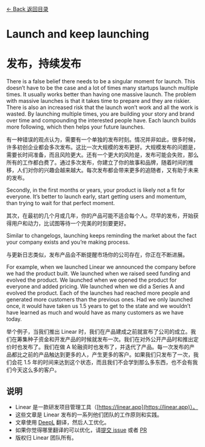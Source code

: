 [<- Back 返回目录](README.md)

# Launch and keep launching

# 发布，持续发布

There is a false belief there needs to be a singular moment for launch. This doesn’t have to be the case and a lot of times many startups launch multiple times. It usually works better than having one massive launch. The problem with massive launches is that it takes time to prepare and they are riskier. There is also an increased risk that the launch won’t work and all the work is wasted. By launching multiple times, you are building your story and brand over time and compounding the interested people have. Each launch builds more following, which then helps your future launches.

有一种错误的观点认为，需要有一个单独的发布时刻。情况并非如此，很多时候，许多初创企业都会多次发布。这比一次大规模的发布更好。大规模发布的问题是，需要长时间准备，而且风险更大。还有一个更大的风险是，发布可能会失败，那么所有的工作都白费了。通过多次发布，你建立了你的故事和品牌，随着时间的推移，人们对你的兴趣会越来越大。每次发布都会带来更多的追随者，又有助于未来的发布。

Secondly, in the first months or years, your product is likely not a fit for everyone. It’s better to launch early, start getting users and momentum, than trying to wait for that perfect moment.

其次，在最初的几个月或几年，你的产品可能不适合每个人。尽早的发布，开始获得用户和动力，比试图等待一个完美的时刻要更好。

Similar to changelogs, launching keeps reminding the market about the fact your company exists and you’re making process.

与更新日志类似，发布产品会不断提醒市场你的公司存在，你正在不断进展。

For example, when we launched Linear we announced the company before we had the product built. We launched when we raised seed funding and evolved the product. We launched when we opened the product for everyone and added pricing. We launched when we did a Series A and evolved the product. Each of the launches had reached more people and generated more customers than the previous ones. Had we only launched once, it would have taken us 1.5 years to get to the state and we wouldn’t have learned as much and would have as many customers as we have today.

举个例子，当我们推出 Linear 时，我们在产品建成之前就宣布了公司的成立。我们在筹集种子资金和开发产品的时候就发布一次。我们在对外公开产品时和推出定价时也发布了。我们在做 A 轮融资时也发布了，并迭代了产品。每一次发布的产品都比之前的产品触达到更多的人，产生更多的客户。如果我们只发布了一次，我们会花 1.5 年的时间来达到这个状态，而且我们不会学到那么多东西，也不会有我们今天这么多的客户。

## 说明

* Linear 是一款研发项目管理工具（[https://linear.app](https://linear.app)）。
* 这些文章是 Linear 发布的一系列他们团队的工作原则和实践。
* 文章使用 [DeepL](https://www.deepl.com/translator) 翻译，然后人工优化。
* 如果你觉得哪里翻译的可以优化，请[提交 issue](https://github.com/flanker/linear-method-zh-cn/issues/new) 或者 [PR](https://github.com/flanker/linear-method-zh-cn/pulls)
* 版权归 Linear 团队所有。
